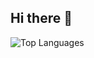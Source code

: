 ## Hi there 👋

<img src="https://github-readme-stats.vercel.app/api/top-langs/?username=AhmedKamal-41&layout=donut" alt="Top Languages" />



<!-- **AhmedKamal-41/AhmedKamal-41** is a ✨ _special_ ✨ repository because its `README.md` (this file) appears on your GitHub profile.

Here are some ideas to get you started:

- 🔭 I’m currently working on ...
- 🌱 I’m currently learning ...
- 👯 I’m looking to collaborate on ...
- 🤔 I’m looking for help with ...
- 💬 Ask me about ...
- 📫 How to reach me: ...
- 😄 Pronouns: ...[![Ahmed's GitHub stats](https://github-readme-stats.vercel.app/api?username=AhmedKamal-41)](https://github.com/AhmedKamal-41/github-readme-stats)
- ⚡ Fun fact: .. ->
